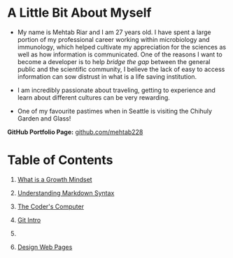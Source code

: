 
# A Little Bit About Myself #

- My name is Mehtab Riar and I am 27 years old. I have spent a large portion of my professional career working within microbiology and immunology, which helped cultivate my appreciation for the sciences as well as how information is communicated. One of the reasons I want to become a developer is to help *bridge the gap* between the general public and the scientific community, I believe the lack of easy to access information can sow distrust in what is a life saving institution.

- I am incredibly passionate about traveling, getting to experience and learn about different cultures can be very rewarding.

- One of my favourite pastimes when in Seattle is visiting the Chihuly Garden and Glass!

**GitHub Portfolio Page:** [github.com/mehtab228](https://github.com/Mehtab228)

# Table of Contents #

1. [What is a Growth Mindset](https://mehtab228.github.io/reading-notes/growth-mindset)

2. [Understanding Markdown Syntax](https://mehtab228.github.io/reading-notes/reading1)

3. [The Coder's Computer](https://mehtab228.github.io/reading-notes/reading2)

4. [Git Intro](https://mehtab228.github.io/reading-notes/reading3)

5.

6. [Design Web Pages](https://mehtab228.github.io/reading-notes/reading5)